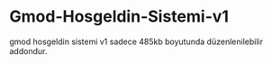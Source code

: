 # Gmod-Hosgeldin-Sistemi-v1
gmod hosgeldin sistemi v1 sadece 485kb boyutunda düzenlenilebilir addondur.
